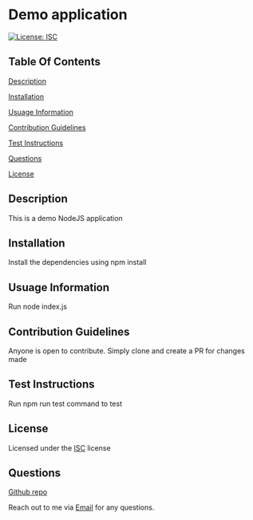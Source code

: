 # Demo application

[![License: ISC](https://img.shields.io/badge/License-ISC-blue.svg)](https://opensource.org/licenses/ISC)

## Table Of Contents
  
[Description](#description)

[Installation](#installation)

[Usuage Information](#usuage-information)

[Contribution Guidelines](#contribution-guidelines)

[Test Instructions](#test-instructions)

[Questions](#questions)

[License](#license)
  

## Description

This is a demo NodeJS application

## Installation

Install the dependencies using npm install

## Usuage Information

Run node index.js

## Contribution Guidelines

Anyone is open to contribute. Simply clone and create a PR for changes   made

## Test Instructions

Run npm run test command to test

## License

Licensed under the [ISC](https://choosealicense.com/licenses/isc) license

## Questions
  [Github repo](https://github.com/devAsmi)
    
  Reach out to me via [Email](mailto:impokhrelasmita5@gmail.com) for any questions.
    

  